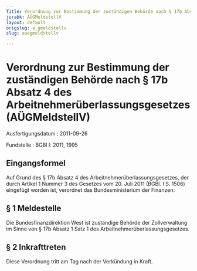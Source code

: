 ```yaml
---
Title: Verordnung zur Bestimmung der zuständigen Behörde nach § 17b Absatz 4 des Arbeitnehmerüberlassungsgesetzes
jurabk: AÜGMeldstellV
layout: default
origslug: a_gmeldstellv
slug: auegmeldstellv

---
```


# Verordnung zur Bestimmung der zuständigen Behörde nach § 17b Absatz 4 des Arbeitnehmerüberlassungsgesetzes (AÜGMeldstellV)

Ausfertigungsdatum
:   2011-09-26

Fundstelle
:   BGBl I: 2011, 1995

## Eingangsformel

Auf Grund des § 17b Absatz 4 des Arbeitnehmerüberlassungsgesetzes, der
durch Artikel 1 Nummer 3 des Gesetzes vom 20. Juli 2011 (BGBl. I S.
1506) eingefügt worden ist, verordnet das Bundesministerium der
Finanzen:

## § 1 Meldestelle

Die Bundesfinanzdirektion West ist zuständige Behörde der
Zollverwaltung im Sinne von § 17b Absatz 1 Satz 1 des
Arbeitnehmerüberlassungsgesetzes.

## § 2 Inkrafttreten

Diese Verordnung tritt am Tag nach der Verkündung in Kraft.

